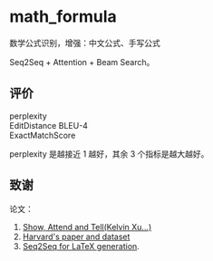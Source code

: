 # math_formula

数学公式识别，增强：中文公式、手写公式

Seq2Seq + Attention + Beam Search。

## 评价

perplexity    
EditDistance 
BLEU-4    
ExactMatchScore

perplexity 是越接近 1 越好，其余 3 个指标是越大越好。

## 致谢

论文：
1. [Show, Attend and Tell(Kelvin Xu...)](https://arxiv.org/abs/1502.03044)
2. [Harvard's paper and dataset](http://lstm.seas.harvard.edu/latex/)
3. [Seq2Seq for LaTeX generation](https://guillaumegenthial.github.io/image-to-latex.html).